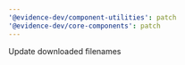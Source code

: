 ```yaml
---
'@evidence-dev/component-utilities': patch
'@evidence-dev/core-components': patch
---
```


Update downloaded filenames
